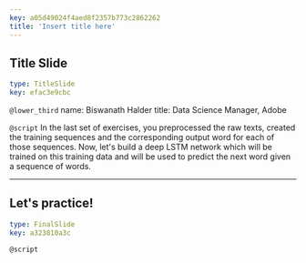 ```yaml
---
key: a05d49024f4aed8f2357b773c2862262
title: 'Insert title here'
---
```


## Title Slide

```yaml
type: TitleSlide
key: efac3e9cbc
```

`@lower_third`
name: Biswanath Halder
title: Data Science Manager, Adobe

`@script`
In the last set of exercises, you preprocessed the raw texts, created the training sequences and the corresponding output word for each of those sequences. Now, let's build a deep LSTM network which will be trained on this training data and will be used to predict the next word given a sequence of words.

---

## Let's practice!

```yaml
type: FinalSlide
key: a323810a3c
```

`@script`
